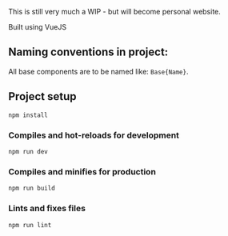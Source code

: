 This is still very much a WIP - but will become personal website.

Built using VueJS

## Naming conventions in project:

All base components are to be named like: `Base{Name}`.

## Project setup

```
npm install
```

### Compiles and hot-reloads for development

```
npm run dev
```

### Compiles and minifies for production

```
npm run build
```

### Lints and fixes files

```
npm run lint
```
